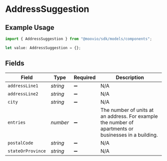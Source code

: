# AddressSuggestion

## Example Usage

```typescript
import { AddressSuggestion } from "@moovio/sdk/models/components";

let value: AddressSuggestion = {};
```

## Fields

| Field                                                                                                | Type                                                                                                 | Required                                                                                             | Description                                                                                          |
| ---------------------------------------------------------------------------------------------------- | ---------------------------------------------------------------------------------------------------- | ---------------------------------------------------------------------------------------------------- | ---------------------------------------------------------------------------------------------------- |
| `addressLine1`                                                                                       | *string*                                                                                             | :heavy_minus_sign:                                                                                   | N/A                                                                                                  |
| `addressLine2`                                                                                       | *string*                                                                                             | :heavy_minus_sign:                                                                                   | N/A                                                                                                  |
| `city`                                                                                               | *string*                                                                                             | :heavy_minus_sign:                                                                                   | N/A                                                                                                  |
| `entries`                                                                                            | *number*                                                                                             | :heavy_minus_sign:                                                                                   | The number of units at an address. For example the number of apartments or businesses in a building. |
| `postalCode`                                                                                         | *string*                                                                                             | :heavy_minus_sign:                                                                                   | N/A                                                                                                  |
| `stateOrProvince`                                                                                    | *string*                                                                                             | :heavy_minus_sign:                                                                                   | N/A                                                                                                  |
